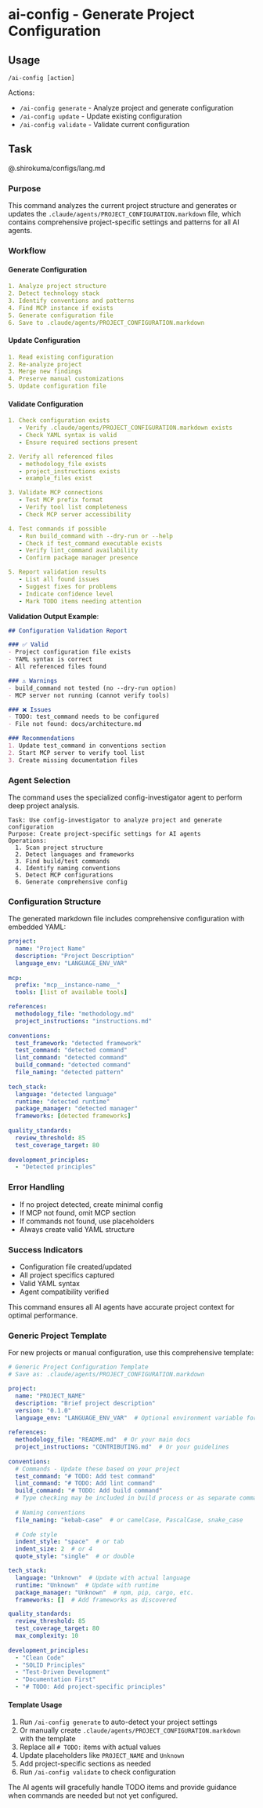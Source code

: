 # ai-config - Generate Project Configuration

## Usage
```
/ai-config [action]
```

Actions:
- `/ai-config generate` - Analyze project and generate configuration
- `/ai-config update` - Update existing configuration
- `/ai-config validate` - Validate current configuration

## Task

@.shirokuma/configs/lang.md

### Purpose

This command analyzes the current project structure and generates or updates the `.claude/agents/PROJECT_CONFIGURATION.markdown` file, which contains comprehensive project-specific settings and patterns for all AI agents.

### Workflow

#### Generate Configuration
```yaml
1. Analyze project structure
2. Detect technology stack
3. Identify conventions and patterns
4. Find MCP instance if exists
5. Generate configuration file
6. Save to .claude/agents/PROJECT_CONFIGURATION.markdown
```

#### Update Configuration
```yaml
1. Read existing configuration
2. Re-analyze project
3. Merge new findings
4. Preserve manual customizations
5. Update configuration file
```

#### Validate Configuration
```yaml
1. Check configuration exists
   - Verify .claude/agents/PROJECT_CONFIGURATION.markdown exists
   - Check YAML syntax is valid
   - Ensure required sections present

2. Verify all referenced files
   - methodology_file exists
   - project_instructions exists
   - example_files exist

3. Validate MCP connections
   - Test MCP prefix format
   - Verify tool list completeness
   - Check MCP server accessibility

4. Test commands if possible
   - Run build_command with --dry-run or --help
   - Check if test_command executable exists
   - Verify lint_command availability
   - Confirm package manager presence

5. Report validation results
   - List all found issues
   - Suggest fixes for problems
   - Indicate confidence level
   - Mark TODO items needing attention
```

**Validation Output Example**:
```markdown
## Configuration Validation Report

### ✅ Valid
- Project configuration file exists
- YAML syntax is correct
- All referenced files found

### ⚠️ Warnings
- build_command not tested (no --dry-run option)
- MCP server not running (cannot verify tools)

### ❌ Issues
- TODO: test_command needs to be configured
- File not found: docs/architecture.md

### Recommendations
1. Update test_command in conventions section
2. Start MCP server to verify tool list
3. Create missing documentation files
```

### Agent Selection

The command uses the specialized config-investigator agent to perform deep project analysis.

```
Task: Use config-investigator to analyze project and generate configuration
Purpose: Create project-specific settings for AI agents
Operations:
  1. Scan project structure
  2. Detect languages and frameworks
  3. Find build/test commands
  4. Identify naming conventions
  5. Detect MCP configurations
  6. Generate comprehensive config
```

### Configuration Structure

The generated markdown file includes comprehensive configuration with embedded YAML:

```yaml
project:
  name: "Project Name"
  description: "Project Description"
  language_env: "LANGUAGE_ENV_VAR"
  
mcp:
  prefix: "mcp__instance-name__"
  tools: [list of available tools]

references:
  methodology_file: "methodology.md"
  project_instructions: "instructions.md"
  
conventions:
  test_framework: "detected framework"
  test_command: "detected command"
  lint_command: "detected command"
  build_command: "detected command"
  file_naming: "detected pattern"
  
tech_stack:
  language: "detected language"
  runtime: "detected runtime"
  package_manager: "detected manager"
  frameworks: [detected frameworks]
  
quality_standards:
  review_threshold: 85
  test_coverage_target: 80
  
development_principles:
  - "Detected principles"
```

### Error Handling

- If no project detected, create minimal config
- If MCP not found, omit MCP section
- If commands not found, use placeholders
- Always create valid YAML structure

### Success Indicators

- Configuration file created/updated
- All project specifics captured
- Valid YAML syntax
- Agent compatibility verified

This command ensures all AI agents have accurate project context for optimal performance.

### Generic Project Template

For new projects or manual configuration, use this comprehensive template:

```yaml
# Generic Project Configuration Template
# Save as: .claude/agents/PROJECT_CONFIGURATION.markdown

project:
  name: "PROJECT_NAME"
  description: "Brief project description"
  version: "0.1.0"
  language_env: "LANGUAGE_ENV_VAR"  # Optional environment variable for language
  
references:
  methodology_file: "README.md"  # Or your main docs
  project_instructions: "CONTRIBUTING.md"  # Or your guidelines
  
conventions:
  # Commands - Update these based on your project
  test_command: "# TODO: Add test command"
  lint_command: "# TODO: Add lint command"
  build_command: "# TODO: Add build command"
  # Type checking may be included in build process or as separate command
  
  # Naming conventions
  file_naming: "kebab-case"  # or camelCase, PascalCase, snake_case
  
  # Code style
  indent_style: "space"  # or tab
  indent_size: 2  # or 4
  quote_style: "single"  # or double

tech_stack:
  language: "Unknown"  # Update with actual language
  runtime: "Unknown"  # Update with runtime
  package_manager: "Unknown"  # npm, pip, cargo, etc.
  frameworks: []  # Add frameworks as discovered

quality_standards:
  review_threshold: 85
  test_coverage_target: 80
  max_complexity: 10
  
development_principles:
  - "Clean Code"
  - "SOLID Principles"
  - "Test-Driven Development"
  - "Documentation First"
  - "# TODO: Add project-specific principles"
```

#### Template Usage

1. Run `/ai-config generate` to auto-detect your project settings
2. Or manually create `.claude/agents/PROJECT_CONFIGURATION.markdown` with the template
3. Replace all `# TODO:` items with actual values
4. Update placeholders like `PROJECT_NAME` and `Unknown`
5. Add project-specific sections as needed
6. Run `/ai-config validate` to check configuration

The AI agents will gracefully handle TODO items and provide guidance when commands are needed but not yet configured.